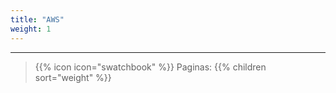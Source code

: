 ```yaml
---
title: "AWS"
weight: 1
---
```

---
> {{% icon icon="swatchbook" %}} Paginas:
> {{% children sort="weight" %}}